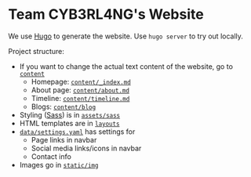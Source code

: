 # Team CYB3RL4NG's Website

We use [Hugo](https://gohugo.io/) to generate the website. Use `hugo server` to try out locally.

Project structure:

- If you want to change the actual text content of the website, go to [`content`](/content)
  - Homepage: [`content/_index.md`](/content/_index.md)
  - About page: [`content/about.md`](/content/about.md)
  - Timeline: [`content/timeline.md`](/content/timeline.md)
  - Blogs: [`content/blog`](/content/blog/)
- Styling ([Sass](https://sass-lang.com/)) is in [`assets/sass`](/assets/sass)
- HTML templates are in [`layouts`](/layouts/)
- [`data/settings.yaml`](/data/settings.yaml) has settings for
  - Page links in navbar
  - Social media links/icons in navbar
  - Contact info
- Images go in [`static/img`](/static/img/)
